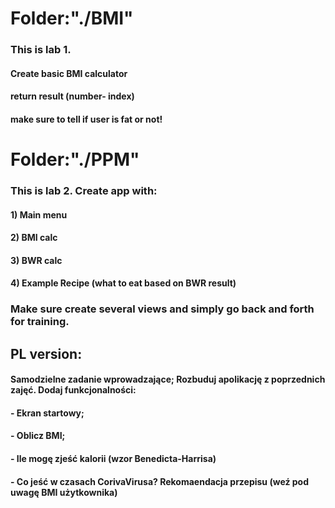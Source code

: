 # Folder:"./BMI"

### This is lab 1.
#### Create basic BMI calculator
#### return result (number- index)
#### make sure to tell if user is fat or not!


# Folder:"./PPM"

### This is lab 2. Create app with:
#### 1) Main menu
#### 2) BMI calc
#### 3) BWR calc
#### 4) Example Recipe (what to eat based on BWR result)

### Make sure create several views and simply go back and forth for training.

## PL version:
#### Samodzielne zadanie wprowadzające; Rozbuduj apolikację z poprzednich zajęć. Dodaj funkcjonalności:
#### - Ekran startowy;
#### - Oblicz BMI; 
#### - Ile mogę zjeść kalorii (wzor Benedicta-Harrisa)
#### - Co jeść w czasach CorivaVirusa? Rekomaendacja przepisu (weź pod uwagę BMI użytkownika)